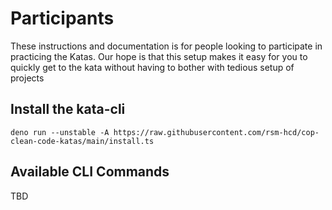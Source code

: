 # Participants
These instructions and documentation is for people looking to participate in practicing the Katas. Our hope is that this setup makes it easy for you to quickly get to the kata without having to bother with tedious setup of projects

## Install the kata-cli
```
deno run --unstable -A https://raw.githubusercontent.com/rsm-hcd/cop-clean-code-katas/main/install.ts
```

## Available CLI Commands
TBD